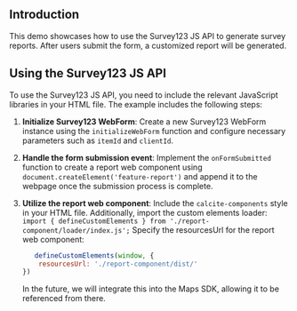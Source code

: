 ## Introduction

This demo showcases how to use the Survey123 JS API to generate survey reports. After users submit the form, a customized report will be generated.

## Using the Survey123 JS API

To use the Survey123 JS API, you need to include the relevant JavaScript libraries in your HTML file. The example includes the following steps:

1. **Initialize Survey123 WebForm**: 
    Create a new Survey123 WebForm instance using the `initializeWebForm` function and configure necessary parameters such as `itemId` and `clientId`.

2. **Handle the form submission event**: 
    Implement the `onFormSubmitted` function to create a report web component using `document.createElement('feature-report')` and append it to the webpage once the submission process is complete.

3. **Utilize the report web component**: 
    Include the `calcite-components` style in your HTML file. 
    Additionally, import the custom elements loader:
    `import { defineCustomElements } from './report-component/loader/index.js';`
    Specify the resourcesUrl for the report web component:
    ```javascript
       defineCustomElements(window, {
        resourcesUrl: './report-component/dist/'
    })
    ```
    In the future, we will integrate this into the Maps SDK, allowing it to be referenced from there.
